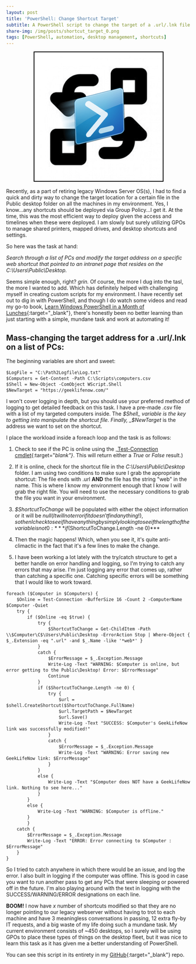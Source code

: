 ```yaml
---
layout: post
title: 'PowerShell: Change Shortcut Target'
subtitle: A PowerShell script to change the target of a .url/.lnk file on multiple PCs.
share-img: /img/posts/shortcut_target_0.png
tags: [PowerShell, automation, desktop management, shortcuts]
---
```

<p align="center">
  <img style="border:2px solid black" src="/img/posts/shortcut_target_0.png">
</p>

Recently, as a part of retiring legacy Windows Server OS(s), I had to find a quick and dirty way to change the target location for a certain file in the Public desktop folder on all the machines in my environment. Yes, I know...any shortcuts should be deployed via Group Policy...I get it. At the time, this was the most efficient way to deploy given the access and timelines when these were deployed. I am slowly but surely utilizing GPOs to manage shared printers, mapped drives, and desktop shortcuts and settings.

So here was the task at hand:

_Search through a list of PCs and modify the target address on a specific web shortcut that pointed to an intranet page that resides on the C:\Users\Public\Desktop._

Seems simple enough, right? _grin._ Of course, the more I dug into the tasl, the more I wanted to add. Which has definitely helped with challenging myself in creating custom scripts for my environment. I have recently set out to dig in with PowerShell, and though I do watch some videos and read my go-to book, [Learn Windows PowerShell in a Month of Lunches](https://www.manning.com/books/learn-windows-powershell-in-a-month-of-lunches-second-edition){:target="_blank"}, there's honestly been no better learning than just starting with a simple, mundane task and work at automating it!

## Mass-changing the target address for a .url/.lnk on a list of PCs:

The beginning variables are short and sweet:

~~~
$LogFile = "C:\Path2Logfile\Log.txt"
$Computers = Get-Content -Path C:\Scripts\computers.csv
$Shell = New-Object -ComObject WScript.Shell
$NewTarget = "https://geeklifenow.com/"
~~~

I won't cover logging in depth, but you should use your preferred method of logging to get detailed feedback on this task. I have a pre-made .csv file with a list of my targeted computers inside. The _$Shell_ variable is the key to getting into manipulate the shortcut file. Finally, _$NewTarget_ is the address we want to set on the shortcut.

I place the workload inside a foreach loop and the task is as follows:

1. Check to see if the PC is online using the _[Test-Connection cmdlet](https://docs.microsoft.com/en-us/powershell/module/microsoft.powershell.management/test-connection?view=powershell-6){:target="_blank"}_. This will return either a _True_ or _False_ result.)

2. If it is online, check for the shortcut file in the _C:\Users\Public\Desktop_ folder. I am using two conditions to make sure I grab the appropriate shortcut: The file ends with .url **AND** the file has the string 
"web" in the name. This is where I know my environment enough that I know I will grab the right file. You will need to use the necessary conditions to grab the file you want in your environment.

3. _$ShortcutToChange_ will be populated with either the object information or it will be $null (It will not error if it doesn't find anything!), so then I check to see if I have anything by simply looking to see if the length of the variable is not 0: ***if ($ShortcutToChange.Length -ne 0)***

4. Then the magic happens! Which, when you see it, it's quite anti-climactic in the fact that it's a few lines to make the change.

5. I have been working a lot lately with the try/catch structure to get a better handle on error handling and logging, so I'm trying to catch any errors that may arise. I'm just logging any error that comes up, rather than catching a specific one. Catching specific errors will be something that I would like to work toward.

~~~
foreach ($Computer in $Computers) {
    $Online = Test-Connection -BufferSize 16 -Count 2 -ComputerName $Computer -Quiet
    try {
        if ($Online -eq $true) {
            try {
                $ShortcutToChange = Get-ChildItem -Path \\$Computer\C$\Users\Public\Desktop -ErrorAction Stop | Where-Object { $_.Extension -eq ".url" -and $_.Name -like '*web*' }
            }
            catch {
                $ErrorMessage = $_.Exception.Message
                Write-Log -Text "WARNING: $Computer is online, but error getting to the Public\Desktop! Error: $ErrorMessage"
                Continue
            }
            if ($ShortcutToChange.Length -ne 0) {
                try {
                    $url = $shell.CreateShortcut($ShortcutToChange.FullName)
                    $url.TargetPath = $NewTarget
                    $url.Save()
                    Write-Log -Text "SUCCESS: $Computer's GeekLifeNow link was successfully modified!"
                }
                catch {
                    $ErrorMessage = $_.Exception.Message
                    Write-Log -Text "WARNING: Error saving new GeekLifeNow link: $ErrorMessage"
                }
            }
            else {
                Write-Log -Text "$Computer does NOT have a GeekLifeNow link. Nothing to see here..."
            }
        }
        else {
            Write-Log -Text "WARNING: $Computer is offline."
        }
        }
    catch {
        $ErrorMessage = $_.Exception.Message
        Write-Log -Text "ERROR: Error connecting to $Computer : $ErrorMessage"
    }
}
~~~

So I tried to catch anywhere in which there would be an issue, and log the error. I also built in logging if the computer was offline. This is good in case you want to run another pass to get any PCs that were sleeping or powered off in the future. I'm also playing around with the text in logging with the SUCCESS/WARNING/ERROR designations on each line.

**BOOM!** I now have _x_ number of shortcuts modified so that they are no longer pointing to our legacy webserver without having to trot to each machine and have 3 meaningless conversations in passing, 12 extra fly-by IT requests, and a big waste of my life doing such a mundane task. My current environment consists of ~450 desktops, so I surely will be using GPOs to place these types of things on the desktop fleet, but it was nice to learn this task as it has given me a better understanding of PowerShell.

You can see this script in its entirety in my [GitHub](https://github.com/GeekLifeNow/PowerShell-Automation){:target="_blank"} repo.